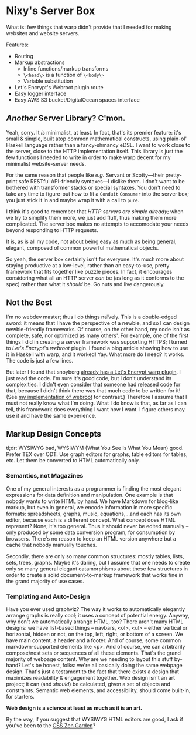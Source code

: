 # Nixy's Server Box

What is: few things that warp didn't provide that I needed for making websites and website servers.

Features:

* Routing
* Markup abstractions
    * Inline functions/markup transforms
    * ```\<head\>``` is a function of ```\<body\>```
    * Variable substitution
* Let's Encrypt's Webroot plugin route
* Easy logger interface
* Easy AWS S3 bucket/DigitalOcean spaces interface

## *Another* Server Library? C'mon.

Yeah, sorry. It *is* minimalist, at least. In fact, that's its premier feature: it's small &amp; simple, built atop common mathematical constructs, using plain-ol' Haskell language rather than a fancy-shmancy eDSL. I want to work close to the server, close to the HTTP implementation itself. This library is just the few functions I needed to write in order to make warp decent for my minimalist website-server needs.

For the same reason that people like *e.g.* Servant or Scotty&mdash;their pretty-print safe RESTful API-friendly syntaxes&mdash;I dislike them. I don't want to be bothered with transformer stacks or special syntaxes. You don't need to take any time to figure-out how to fit a ```Conduit``` ```Consumer``` into the server box; you just stick it in and maybe wrap it with a call to ```pure```.

I think it's good to remember that *HTTP servers are simple already*; when we try to simplify them more, we just add fluff, thus making them more complicated. The server box makes no attempts to accomodate your needs beyond responding to HTTP requests.

It is, as is all my code, not about being easy as much as being general, elegant, composed of common powerful mathematical objects.

So yeah, the server box certainly isn't for everyone. It's much more about staying productive at a low-level, rather than an easy-to-use, pretty framework that fits together like puzzle pieces. In fact, it encourages considering what all an HTTP server *can* be (as long as it conforms to the spec) rather than what it *should* be. Go nuts and live dangerously.

## Not the Best

I'm no webdev master; thus I do things naïvely. This is a double-edged sword: it means that I have the perspective of a newbie, and so I can design newbie-friendly frameworks. Of course, on the other hand, my code isn't as complete, safe, nor optimized as many others'. For example, one of the first things I did in creating a server framework was supporting HTTPS; I turned to *Let's Encrypt*'s *webroot* plugin. I found a blog article showing how to use it in Haskell with warp, and it worked! Yay. What more do I need? It works. The code is just a few lines.

But later I found that snoyberg [already has a Let's Encrypt warp plugin](https://github.com/snoyberg/warp-letsencrypt). I just read the code. I'm sure it's good code, but I don't understand its complexities. I didn't even consider that someone had released code for that, because I didn't think there was that much code to be written for it! (See [my implementation of webroot](https://github.com/nick-chandoke/nixys-server-box/blob/master/src/ServerBox/Plugins/Webroot.hs) for contrast.) Therefore I assume that I must not really know what I'm doing. What I do know is that, as far as I can tell, this framework does everything I want how I want. I figure others may use it and have the same experience.

## Markup Design Concepts

tl;dr: WYSIWYG bad, WYSIWYM (What You See Is What You Mean) good. Prefer TEX over ODT. Use graph editors for graphs, table editors for tables, etc. Let them be converted to HTML automatically only.

### Semantics, not Magazines

One of my general interests as a programmer is finding the most elegant expressions for data definition and manipulation. One example is that nobody wants to write HTML by hand. We have Markdown for blog-like markup, but even in general, we encode information in more specific formats: spreadsheets, graphs, music, equations,...and each has its own editor, because each is a different concept. What concept does HTML represent? None; it's too general. Thus it should never be edited manually &ndash; only produced by some data conversion program, for consumption by browsers. There's no reason to keep an HTML version anywhere but a cache that nobody manually touches.

Secondly, there are only so many common structures: mostly tables, lists, sets, trees, graphs. Maybe it's daring, but I assume that one needs to create only so many general elegant catamorphisms about these few structures in order to create a solid document-to-markup framework that works fine in the grand majority of use cases.

### Templating and Auto-Design

Have you ever used graphviz? The way it works to automatically elegantly arrange graphs is really cool; it uses a concept of potential energy. Anyway, why don't we automatically arrange HTML, too? There aren't many HTML designs: we have list-based things &ndash; navbars, \<ol\>, \<ul\> &ndash;  either vertical or horizontal, hidden or not, on the top, left, right, or bottom of a screen. We have main content, a header and a footer. And of course, some common markdown-supported elements like \<p\>. And of course, we can arbitrarily compose/nest sets or sequences of all these elements. That's the grand majority of webpage content. Why are we needing to layout this stuff by-hand? Let's be honest, folks: we're all basically doing the same webpage design. That's just a testament to the fact that there exists a design that maximizes readability & engagement together. Web design isn't an art project; it can (and *should*) be calculated, given a set of objects and constraints. Semantic web elements, and accessibility, should come built-in, for starters.

**Web design is a science at least as much as it is an art.**

By the way, if you suggest that WYSIWYG HTML editors are good, I ask if you've been to the [CSS Zen Garden](http://csszengarden.com/)?

